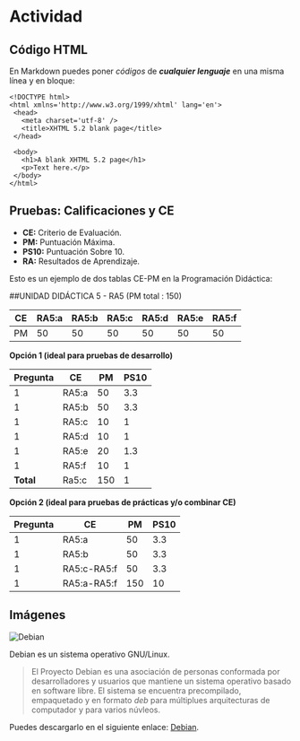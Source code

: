  # Actividad
 
 ## Código HTML
 
 En Markdown puedes poner *códigos* de ***cualquier lenguaje*** en una misma línea y en bloque:
 ~~~
 <!DOCTYPE html>
<html xmlns='http://www.w3.org/1999/xhtml' lang='en'>
  <head>
    <meta charset='utf-8' />
    <title>XHTML 5.2 blank page</title>
  </head>

  <body>
    <h1>A blank XHTML 5.2 page</h1>
    <p>Text here.</p>
  </body>
</html>
~~~
## Pruebas: Calificaciones y CE
- **CE:** Criterio de Evaluación.
- **PM:** Puntuación Máxima.
- **PS10:** Puntuación Sobre 10.
- **RA:** Resultados de Aprendizaje.

Esto es un ejemplo de dos tablas CE-PM en la Programación Didáctica:

##UNIDAD DIDÁCTICA 5 - RA5 (PM total : 150)

| **CE** | **RA5:a** | **RA5:b** | **RA5:c** | **RA5:d** | **RA5:e** | **RA5:f** |
|------|---------|---------|---------|---------|---------|---------|
|  PM  |   50    |   50    |   50    |   50    |   50    |   50    |

**Opción 1 (ideal para pruebas de desarrollo)**

|**Pregunta**| **CE** | **PM** | **PS10** |
|------------|--------|--------|----------|
| 1           | RA5:a   | 50      | 3.3       |
| 1           | RA5:b   | 50      | 3.3       |
| 1           | RA5:c   | 10      | 1         |
| 1           | RA5:d   | 10      | 1         |
| 1           | RA5:e   | 20      | 1.3       |
| 1           | RA5:f   | 10      | 1         |
| **Total**   | Ra5:c   | 150     | 1         |

**Opción 2 (ideal para pruebas de prácticas y/o combinar CE)**

| **Pregunta**| **CE**    | **PM**  | **PS10** |
|------------|-----------|---------|----------|
| 1           | RA5:a      | 50       | 3.3       |
| 1           | RA5:b      | 50       | 3.3       |
| 1           | RA5:c-RA5:f | 50       | 3.3       |
| 1           | RA5:a-RA5:f | 150      | 10        |

## Imágenes

![Debian](https://www.debian.org/logos/openlogo-100.png)

Debian es un sistema operativo GNU/Linux.

> El Proyecto Debian es una asociación de personas conformada por desarrolladores y usuarios que mantiene un sistema operativo basado en software libre. El sistema se encuentra precompilado, empaquetado y en formato *deb* para múltiplues arquitecturas de computador y para varios núvleos.

Puedes descargarlo en el siguiente enlace: [Debian](https://www.debian.org/distrib/).
